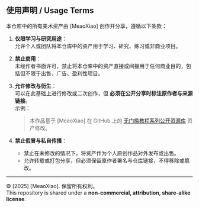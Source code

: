 ## 使用声明 / Usage Terms

本仓库中的所有美术资产由 [MeaoXiao] 创作并分享，遵循以下条款：

1. **仅限学习与研究用途**：  
   允许个人或团队将本仓库中的资产用于学习、研究、练习或非商业项目。

2. **禁止商用**：  
   未经作者书面许可，禁止将本仓库中的资产直接或间接用于任何商业目的，包括但不限于出售、广告、盈利性项目。

3. **允许修改与衍生**：  
   可以在此基础上进行修改或二次创作，但 **必须在公开分享时标注原作者与来源链接**。  
   示例：  
   > 本作品基于 [MeaoXiao] 在 GitHub 上的 [无门槛教程系列公开资源库](https://github.com/MeaoXiao/-.git) 资产修改。

4. **禁止假冒与私自传播**：  
   - 禁止在未修改的情况下，将资产作为个人原创作品对外发布或出售。  
   - 允许转载或打包分享，但必须保留原作者署名与仓库链接，不得移除或篡改。

---

© [2025] [MeaoXiao]. 保留所有权利。  
This repository is shared under a **non-commercial, attribution, share-alike license**.

